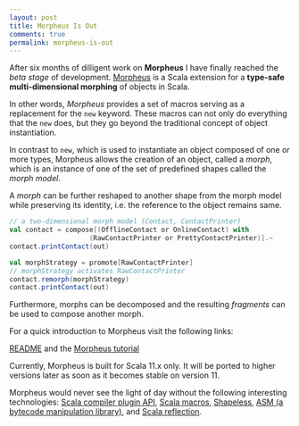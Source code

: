 ```yaml
---
layout: post
title: Morpheus Is Out
comments: true
permalink: morpheus-is-out
---
```


After six months of dilligent work on **Morpheus** I have finally reached the *beta stage* of development.  [Morpheus](https://github.com/zslajchrt/morpheus) is a Scala extension for
a **type-safe multi-dimensional morphing** of objects in Scala.

In other words, *Morpheus* provides a set of macros serving as a replacement for the `new` keyword. These macros can not only do everything that the `new` does, but they go beyond the traditional concept of object instantiation.

In contrast to `new`, which is used to instantiate an object composed of one or more types, Morpheus allows the creation of an object, called a *morph*, which is an instance of one of the set of predefined shapes called the *morph model*. 

A *morph* can be further reshaped to another shape from the morph model while preserving its identity, i.e. the reference to the object remains same.

```scala
// a two-dimensional morph model (Contact, ContactPrinter)
val contact = compose[(OfflineContact or OnlineContact) with 
                    (RawContactPrinter or PrettyContactPrinter)].~
contact.printContact(out)

val morphStrategy = promote[RawContactPrinter]
// morphStrategy activates RawContactPrinter
contact.remorph(morphStrategy)
contact.printContact(out)
```

Furthermore, morphs can be decomposed and the resulting *fragments* can be used to compose another morph.

For a quick introduction to Morpheus visit the following links:

[README](https://github.com/zslajchrt/morpheus) and the [Morpheus tutorial](https://github.com/zslajchrt/morpheus-tutor)

Currently, Morpheus is built for Scala 11.x only. It will be ported to higher versions later as soon as it becomes stable on version 11.

Morpheus would never see the light of day without the following interesting technologies: [Scala compiler plugin API](http://www.scala-lang.org/old/node/140), [Scala macros](http://docs.scala-lang.org/overviews/macros/overview.html), [Shapeless](https://github.com/milessabin/shapeless), [ASM (a bytecode manipulation library)](http://asm.ow2.org), and [Scala reflection](http://docs.scala-lang.org/overviews/reflection/overview.html).


